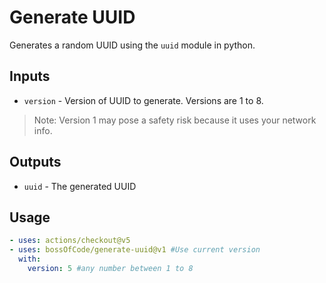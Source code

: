 # Generate UUID
Generates a random UUID using the `uuid` module in python.

## Inputs
* `version` - Version of UUID to generate. Versions are 1 to 8.
> Note: Version 1 may pose a safety risk because it uses your network info.

## Outputs
* `uuid` - The generated UUID

## Usage
```yaml
- uses: actions/checkout@v5
- uses: bossOfCode/generate-uuid@v1 #Use current version
  with: 
    version: 5 #any number between 1 to 8
```
